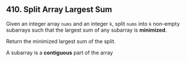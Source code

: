 ## 410. Split Array Largest Sum

Given an integer array <code>nums</code> and an integer <code>k</code>, split <code>nums</code> into <code>k</code> non-empty subarrays such that the largest sum of any subarray is <b>minimized</b>.

Return the minimized largest sum of the split.

A subarray is a <b>contiguous</b> part of the array